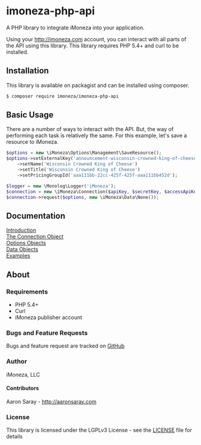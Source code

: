 # imoneza-php-api
A PHP library to integrate iMoneza into your application.

Using your <http://imoneza.com> account, you can interact with all parts of the API using this library.  This library
requires PHP 5.4+ and curl to be installed.

## Installation

This library is available on packagist and can be installed using composer.

```bash
$ composer require imoneza/imoneza-php-api
```

## Basic Usage

There are a number of ways to interact with the API.  But, the way of performing each task is relatively the same.  For 
this example, let's save a resource to iMoneza.

```PHP
$options = new \iMoneza\Options\Management\SaveResource();
$options->setExternalKey('announcement-wisconsin-crowned-king-of-cheese')
    ->setName('Wisconsin Crowned King of Cheese')
    ->setTitle('Wisconsin Crowned King of Cheese')
    ->setPricingGroupId('aaa111bb-22cc-425f-425f-aaa111bb452d');

$logger = new \Monolog\Logger('iMoneza');
$connection = new \iMoneza\Connection($apiKey, $secretKey, $accessApiKey, $accessSecretKey, new \iMoneza\Request\Curl(), $logger);
$connection->request($options, new \iMoneza\Data\None());
```

## Documentation

[Introduction](docs/01-intro.md)  
[The Connection Object](docs/02-connection.md)  
[Options Objects](docs/03-options.md)  
[Data Objects](docs/04-data.md)  
[Examples](docs/05-examples.md)  
  
## About

### Requirements

 - PHP 5.4+
 - Curl
 - iMoneza publisher account
 
### Bugs and Feature Requests

Bugs and feature request are tracked on [GitHub](https://github.com/iMoneza/imoneza-php-api/issues)

### Author

iMoneza, LLC

#### Contributors

Aaron Saray - <http://aaronsaray.com>

### License

This library is licensed under the LGPLv3 License - see the [LICENSE](LICENSE) file for details

